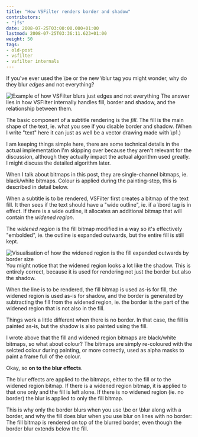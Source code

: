 ```yaml
---
title: "How VSFilter renders border and shadow"
contributors:
- "jfs"
date: 2008-07-25T03:00:00.000+01:00
lastmod: 2008-07-25T03:36:11.623+01:00
weight: 50
tags:
- old-post
- vsfilter
- vsfilter internals
---
```

If you've ever used the \be or the new \blur tag you might wonder, why do they blur *edges* and not everything?

![Example of how VSFilter blurs just edges and not everything](http://www.animereactor.dk/aegisub/blogimg/be-blur-demo.png)
The answer lies in how VSFilter internally handles fill, border and shadow, and the relationship between them.


The basic component of a subtitle rendering is the *fill*. The fill is the main shape of the text, ie. what you see if you disable border and shadow. (When I write "text" here it can just as well be a vector drawing made with \p1.)

I am keeping things simple here, there are some technical details in the actual implementation I'm skipping over because they aren't relevant for the discussion, although they actually impact the actual algorithm used greatly. I might discuss the detailed algorithm later.

When I talk about bitmaps in this post, they are single-channel bitmaps, ie. black/white bitmaps. Colour is applied during the painting-step, this is described in detail below.

When a subtitle is to be rendered, VSFilter first creates a bitmap of the text fill. It then sees if the text should have a "wide outline", ie. if a \bord tag is in effect. If there is a wide outline, it allocates an additional bitmap that will contain the *widened region*.

The *widened region* is the fill bitmap modified in a way so it's effectively "embolded", ie. the outline is expanded outwards, but the entire fill is still kept.

![Visualisation of how the widened region is the fill expanded outwards by border size](http://www.animereactor.dk/aegisub/blogimg/fill-and-widened-region-concept.png)
You might notice that the widened region looks a lot like the shadow. This is entirely correct, because it is used for rendering not just the border but also the shadow.

When the line is to be rendered, the fill bitmap is used as-is for fill, the widened region is used as-is for shadow, and the border is generated by subtracting the fill from the widened region, ie. the border is the part of the widened region that is not also in the fill.

Things work a little different when there is no border. In that case, the fill is painted as-is, but the shadow is also painted using the fill.

I wrote above that the fill and widened region bitmaps are black/white bitmaps, so what about colour? The bitmaps are simply re-coloured with the selcted colour during painting, or more correctly, used as alpha masks to paint a frame full of the colour.

Okay, so **on to the blur effects**.

The blur effects are applied to the bitmaps, either to the fill or to the widened region bitmap. If there is a widened region bitmap, it is applied to that one only and the fill is left alone. If there is no widened region (ie. no border) the blur is applied to only the fill bitmap.

This is why only the border blurs when you use \be or \blur along with a border, and why the fill does blur when you use blur on lines with no border: The fill bitmap is rendered on top of the blurred border, even though the border blur extends below the fill.

